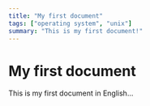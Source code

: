 ```yaml
---
title: "My first document"
tags: ["operating system", "unix"]
summary: "This is my first document!"
---
```


# My first document

This is my first document in English...